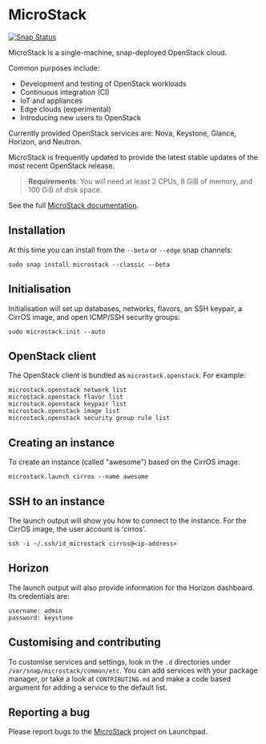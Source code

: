 # MicroStack

[![Snap Status][snap-build-badge]][snap-build-status]

MicroStack is a single-machine, snap-deployed OpenStack cloud.

Common purposes include:

* Development and testing of OpenStack workloads
* Continuous integration (CI)
* IoT and appliances
* Edge clouds (experimental)
* Introducing new users to OpenStack

Currently provided OpenStack services are: Nova, Keystone, Glance, Horizon, and
Neutron.

MicroStack is frequently updated to provide the latest stable updates of the
most recent OpenStack release.

> **Requirements**:
  You will need at least 2 CPUs, 8 GiB of memory, and 100 GiB of disk space.

See the full [MicroStack documentation][microstack-docs].

## Installation

At this time you can install from the `--beta` or `--edge` snap channels:

    sudo snap install microstack --classic --beta

## Initialisation

Initialisation will set up databases, networks, flavors, an SSH keypair, a
CirrOS image, and open ICMP/SSH security groups:

    sudo microstack.init --auto

## OpenStack client

The OpenStack client is bundled as `microstack.openstack`. For example:

    microstack.openstack network list
    microstack.openstack flavor list
    microstack.openstack keypair list
    microstack.openstack image list
    microstack.openstack security group rule list

## Creating an instance

To create an instance (called "awesome") based on the CirrOS image:

    microstack.launch cirros --name awesome

## SSH to an instance

The launch output will show you how to connect to the instance. For the CirrOS
image, the user account is 'cirros'.

    ssh -i ~/.ssh/id_microstack cirros@<ip-address>

## Horizon

The launch output will also provide information for the Horizon dashboard. Its
credentials are:

    username: admin
    password: keystone

## Customising and contributing

To customise services and settings, look in the `.d` directories under
`/var/snap/microstack/common/etc`. You can add services with your package
manager, or take a look at `CONTRIBUTING.md` and make a code based argument for
adding a service to the default list.

## Reporting a bug

Please report bugs to the [MicroStack][microstack] project on Launchpad.

<!-- LINKS -->

[microstack-docs]: https://microstack.run/docs/
[snap-build-badge]: https://build.snapcraft.io/badge/CanonicalLtd/microstack.svg
[snap-build-status]: https://build.snapcraft.io/user/CanonicalLtd/microstack
[microstack]: https://bugs.launchpad.net/microstack
